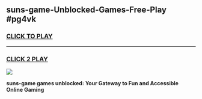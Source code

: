 
## suns-game-Unblocked-Games-Free-Play #pg4vk
<h3>
<a href="https://us.freeplayer.one?title=suns-game&ref=9M">CLICK TO PLAY</a></h3>
<hr>

<h3>
<a href="https://us.freeplayer.one?title=suns-game&ref=9M">CLICK 2 PLAY</a>
  
</h3>

<a href="https://us.freeplayer.one?title=suns-game&ref=9M"><img src="https://clearcache.store/games.png"></a>


**suns-game games unblocked: Your Gateway to Fun and Accessible Online Gaming**
